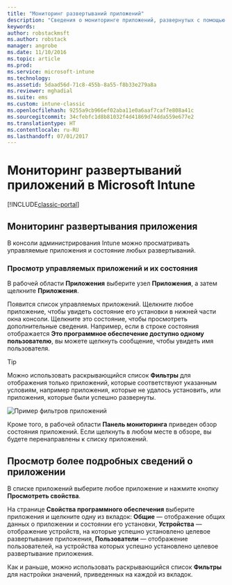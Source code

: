 ```yaml
---
title: "Мониторинг развертываний приложений"
description: "Сведения о мониторинге приложений, развернутых с помощью Intune."
keywords: 
author: robstackmsft
ms.author: robstack
manager: angrobe
ms.date: 11/10/2016
ms.topic: article
ms.prod: 
ms.service: microsoft-intune
ms.technology: 
ms.assetid: 5daad56d-71c8-455b-8a55-f8b33e279a8a
ms.reviewer: mghadial
ms.suite: ems
ms.custom: intune-classic
ms.openlocfilehash: 9255a9cb966ef02aba11e0a6aaf7caf7e808a41c
ms.sourcegitcommit: 34cfebfc1d8b81032f4d41869d74dda559e677e2
ms.translationtype: HT
ms.contentlocale: ru-RU
ms.lasthandoff: 07/01/2017
---
```

# <a name="monitor-app-deployments-in-microsoft-intune"></a>Мониторинг развертываний приложений в Microsoft Intune

[!INCLUDE[classic-portal](../includes/classic-portal.md)]

## <a name="monitor-an-app-deployment"></a>Мониторинг развертывания приложения
В консоли администрирования Intune можно просматривать управляемые приложения и состояние любых развертываний. <!---App status is displayed in real-time. You don't have to wait for the device to check-in before you can see this.--->

### <a name="to-view-apps-that-you-manage-and-their-status"></a>Просмотр управляемых приложений и их состояния
В рабочей области **Приложения** выберите узел **Приложения**, а затем щелкните **Приложения**.

Появится список управляемых приложений. Щелкните любое приложение, чтобы увидеть состояние его установки в нижней части окна консоли. Щелкните это состояние, чтобы просмотреть дополнительные сведения. Например, если в строке состояния отображается **Это программное обеспечение доступно одному пользователю**, вы можете щелкнуть сообщение, чтобы увидеть имя пользователя.

> [!TIP]
> Можно использовать раскрывающийся список **Фильтры** для отображения только приложений, которые соответствуют указанным условиям, например приложения, которые не удалось установить, или приложения, которые были успешно развернуты.
>
> ![Пример фильтров приложений](./media/app-filters.png)

Кроме того, в рабочей области **Панель мониторинга** приведен обзор состояния приложений. Если щелкнуть в любом месте в обзоре, вы будете перенаправлены к списку приложений.

## <a name="to-view-more-detailed-information-about-an-app"></a>Просмотр более подробных сведений о приложении
В списке приложений выберите любое приложение и нажмите кнопку **Просмотреть свойства**.

На странице **Свойства программного обеспечения** выберите приложения и щелкните одну из вкладок: **Общие** — отображение общих данных о приложении и состоянии его установки, **Устройства** — отображение устройств, на которые успешно установлено целевое развертывание приложения, **Пользователи** — отображение пользователей, на устройства которых успешно установлено целевое развертывание приложения.

Как и раньше, можно использовать раскрывающийся список **Фильтры** для настройки значений, приведенных на каждой из вкладок.
